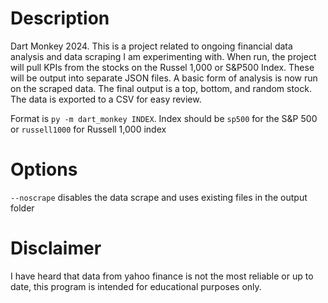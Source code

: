 # Description
Dart Monkey 2024.
This is a project related to ongoing financial data analysis and data scraping I am experimenting with.
When run, the project will pull KPIs from the stocks on the Russel 1,000 or S&P500 Index. These will be output into separate JSON files.
A basic form of analysis is now run on the scraped data. The final output is a top, bottom, and random stock. The data is exported to a CSV for easy review.

Format is `py -m dart_monkey INDEX`. Index should be `sp500` for the S&P 500 or `russell1000` for Russell 1,000 index
# Options
`--noscrape` disables the data scrape and uses existing files in the output folder

# Disclaimer
I have heard that data from yahoo finance is not the most reliable or up to date, this program is intended for educational purposes only.
